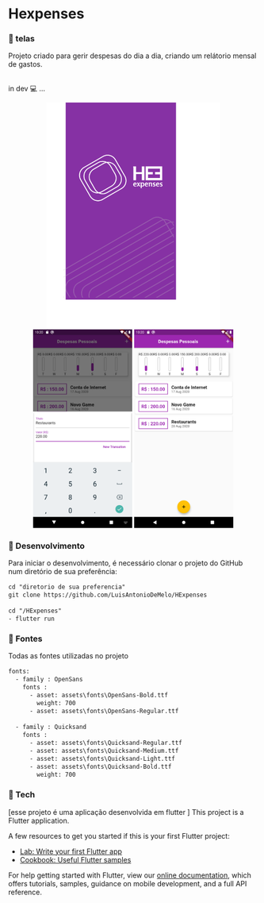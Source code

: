 # Hexpenses

### 📳 telas 
<p>Projeto criado para gerir despesas do dia a dia, criando um relátorio mensal de gastos.</p>
</br>
in dev 💻 ...
<p align="center">
<img src="assets\mock\logo.png" width="350" title="hover text"></br>
<img src="assets\mock\s1.png" width="200" title="hover text">
<img src="assets\mock\s2.png" width="200" title="hover text">
</p>


### 🔧 Desenvolvimento 

Para iniciar o desenvolvimento, é necessário clonar o projeto do GitHub num diretório de sua preferência:

```shell
cd "diretorio de sua preferencia"
git clone https://github.com/LuisAntonioDeMelo/HExpenses

cd "/HExpenses"
- flutter run

```

### 📜 Fontes 
<p>Todas as fontes utilizadas no projeto </p>

```shell
fonts:
  - family : OpenSans
    fonts :
      - asset: assets\fonts\OpenSans-Bold.ttf
        weight: 700
      - asset: assets\fonts\OpenSans-Regular.ttf
  
  - family : Quicksand
    fonts :
      - asset: assets\fonts\Quicksand-Regular.ttf
      - asset: assets\fonts\Quicksand-Medium.ttf
      - asset: assets\fonts\Quicksand-Light.ttf
      - asset: assets\fonts\Quicksand-Bold.ttf
        weight: 700
```
### 🥽 Tech
[esse projeto é uma aplicação desenvolvida em flutter  ] 
This project is a Flutter application.

A few resources to get you started if this is your first Flutter project:

- [Lab: Write your first Flutter app](https://flutter.dev/docs/get-started/codelab)
- [Cookbook: Useful Flutter samples](https://flutter.dev/docs/cookbook)

For help getting started with Flutter, view our
[online documentation](https://flutter.dev/docs), which offers tutorials,
samples, guidance on mobile development, and a full API reference.
